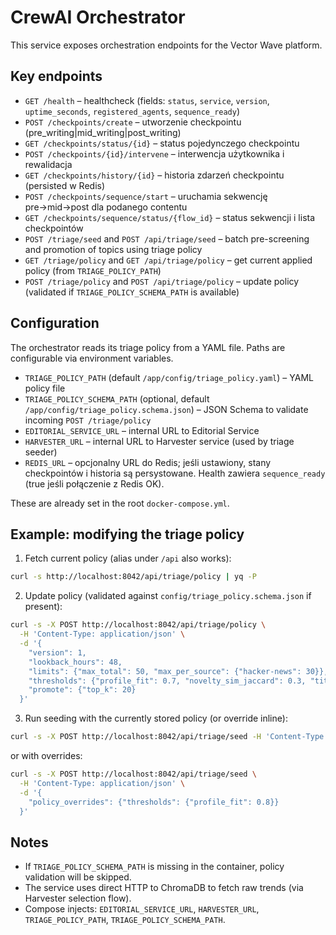 # CrewAI Orchestrator

This service exposes orchestration endpoints for the Vector Wave platform.

## Key endpoints

- `GET /health` – healthcheck (fields: `status`, `service`, `version`, `uptime_seconds`, `registered_agents`, `sequence_ready`)
- `POST /checkpoints/create` – utworzenie checkpointu (pre_writing|mid_writing|post_writing)
- `GET /checkpoints/status/{id}` – status pojedynczego checkpointu
- `POST /checkpoints/{id}/intervene` – interwencja użytkownika i rewalidacja
- `GET /checkpoints/history/{id}` – historia zdarzeń checkpointu (persisted w Redis)
- `POST /checkpoints/sequence/start` – uruchamia sekwencję pre→mid→post dla podanego contentu
- `GET /checkpoints/sequence/status/{flow_id}` – status sekwencji i lista checkpointów
- `POST /triage/seed` and `POST /api/triage/seed` – batch pre-screening and promotion of topics using triage policy
- `GET /triage/policy` and `GET /api/triage/policy` – get current applied policy (from `TRIAGE_POLICY_PATH`)
- `POST /triage/policy` and `POST /api/triage/policy` – update policy (validated if `TRIAGE_POLICY_SCHEMA_PATH` is available)

## Configuration

The orchestrator reads its triage policy from a YAML file. Paths are configurable via environment variables.

- `TRIAGE_POLICY_PATH` (default `/app/config/triage_policy.yaml`) – YAML policy file
- `TRIAGE_POLICY_SCHEMA_PATH` (optional, default `/app/config/triage_policy.schema.json`) – JSON Schema to validate incoming `POST /triage/policy`
- `EDITORIAL_SERVICE_URL` – internal URL to Editorial Service
- `HARVESTER_URL` – internal URL to Harvester service (used by triage seeder)
- `REDIS_URL` – opcjonalny URL do Redis; jeśli ustawiony, stany checkpointów i historia są persystowane. Health zawiera `sequence_ready` (true jeśli połączenie z Redis OK).

These are already set in the root `docker-compose.yml`.

## Example: modifying the triage policy

1. Fetch current policy (alias under `/api` also works):

```bash
curl -s http://localhost:8042/api/triage/policy | yq -P
```

2. Update policy (validated against `config/triage_policy.schema.json` if present):

```bash
curl -s -X POST http://localhost:8042/api/triage/policy \
  -H 'Content-Type: application/json' \
  -d '{
    "version": 1,
    "lookback_hours": 48,
    "limits": {"max_total": 50, "max_per_source": {"hacker-news": 30}},
    "thresholds": {"profile_fit": 0.7, "novelty_sim_jaccard": 0.3, "title_min_len": 10},
    "promote": {"top_k": 20}
  }'
```

3. Run seeding with the currently stored policy (or override inline):

```bash
curl -s -X POST http://localhost:8042/api/triage/seed -H 'Content-Type: application/json' -d '{}'
```

or with overrides:

```bash
curl -s -X POST http://localhost:8042/api/triage/seed \
  -H 'Content-Type: application/json' \
  -d '{
    "policy_overrides": {"thresholds": {"profile_fit": 0.8}}
  }'
```

## Notes

- If `TRIAGE_POLICY_SCHEMA_PATH` is missing in the container, policy validation will be skipped.
- The service uses direct HTTP to ChromaDB to fetch raw trends (via Harvester selection flow).
- Compose injects: `EDITORIAL_SERVICE_URL`, `HARVESTER_URL`, `TRIAGE_POLICY_PATH`, `TRIAGE_POLICY_SCHEMA_PATH`.
